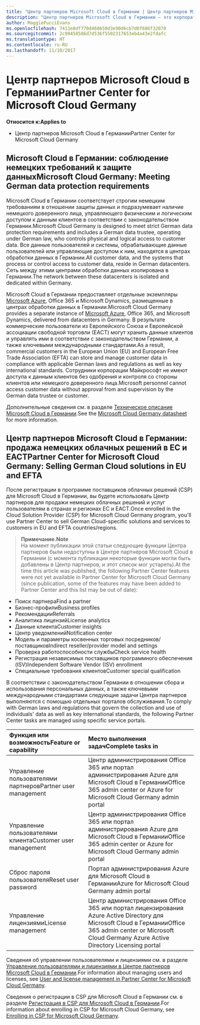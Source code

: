 ```yaml
---
title: "Центр партнеров Microsoft Cloud в Германии | Центр партнеров Microsoft Cloud в Германии"
description: "Центр партнеров Microsoft Cloud в Германии — это корпоративный портал для партнеров Майкрософт, которые желают предложить облачные решения Майкрософт пользователям в странах ЕС и ЕАСТ. Microsoft Cloud в Германии гарантирует, что данные клиента хранятся на территории Германии, а доступ к ним контролируется специальным немецким доверенным лицом. Коммерческие пользователи из Европейского Союза и Европейской ассоциации свободной торговли (ЕАСТ) могут хранить данные клиентов и управлять ими в соответствии с законодательством Германии, а также ключевыми международными стандартами. Корпорация Майкрософт не имеет доступа к данным клиентов без одобрения и контроля со стороны клиентов или немецкого доверенного лица."
author: MaggiePucciEvans
ms.openlocfilehash: 7411e8df770d460650d3e90d6cb7d0f686f32070
ms.sourcegitcommit: 2c99458586d7d536f5502317653eb4a43e2fdafc
ms.translationtype: HT
ms.contentlocale: ru-RU
ms.lasthandoff: 11/10/2017
---
```

# <a name="partner-center-for-microsoft-cloud-germany"></a><span data-ttu-id="a60f0-106">Центр партнеров Microsoft Cloud в Германии</span><span class="sxs-lookup"><span data-stu-id="a60f0-106">Partner Center for Microsoft Cloud Germany</span></span>

**<span data-ttu-id="a60f0-107">Относится к:</span><span class="sxs-lookup"><span data-stu-id="a60f0-107">Applies to</span></span>**

-  <span data-ttu-id="a60f0-108">Центр партнеров Microsoft Cloud в Германии</span><span class="sxs-lookup"><span data-stu-id="a60f0-108">Partner Center for Microsoft Cloud Germany</span></span>

## <a name="microsoft-cloud-germany-meeting-german-data-protection-requirements"></a><span data-ttu-id="a60f0-109">Microsoft Cloud в Германии: соблюдение немецких требований к защите данных</span><span class="sxs-lookup"><span data-stu-id="a60f0-109">Microsoft Cloud Germany: Meeting German data protection requirements</span></span> 

<span data-ttu-id="a60f0-110">Microsoft Cloud в Германии соответствует строгим немецким требованиям в отношении защиты данных и подразумевает наличие немецкого доверенного лица, управляющего физическим и логическим доступом к данным клиентов в соответствии с законодательством Германии.</span><span class="sxs-lookup"><span data-stu-id="a60f0-110">Microsoft Cloud Germany is designed to meet strict German data protection requirements and includes a German data trustee, operating under German law, who controls physical and logical access to customer data.</span></span> <span data-ttu-id="a60f0-111">Все данные пользователей и системы, обрабатывающие данные пользователей или управляющие доступом к ним, находятся в центрах обработки данных в Германии.</span><span class="sxs-lookup"><span data-stu-id="a60f0-111">All customer data, and the systems that process or control access to customer data, reside in German datacenters.</span></span> <span data-ttu-id="a60f0-112">Сеть между этими центрами обработки данных изолирована в Германии.</span><span class="sxs-lookup"><span data-stu-id="a60f0-112">The network between these datacenters is isolated and dedicated within Germany.</span></span>

<span data-ttu-id="a60f0-113">Microsoft Cloud в Германии предоставляет отдельные экземпляры [Microsoft Azure](https://go.microsoft.com/fwlink/?linkid=847992), Office 365 и Microsoft Dynamics, размещенные в центрах обработки данных в Германии.</span><span class="sxs-lookup"><span data-stu-id="a60f0-113">Microsoft Cloud Germany provides a separate instance of [Microsoft Azure](https://go.microsoft.com/fwlink/?linkid=847992), Office 365, and Microsoft Dynamics, delivered from datacenters in Germany.</span></span> <span data-ttu-id="a60f0-114">В результате коммерческие пользователи из Европейского Союза и Европейской ассоциации свободной торговли (ЕАСТ) могут хранить данные клиентов и управлять ими в соответствии с законодательством Германии, а также ключевыми международными стандартами.</span><span class="sxs-lookup"><span data-stu-id="a60f0-114">As a result, commercial customers in the European Union (EU) and European Free Trade Association (EFTA) can store and manage customer data in compliance with applicable German laws and regulations as well as key international standards.</span></span> <span data-ttu-id="a60f0-115">Сотрудники корпорации Майкрософт не имеют доступа к данным клиентов без одобрения и контроля со стороны клиентов или немецкого доверенного лица.</span><span class="sxs-lookup"><span data-stu-id="a60f0-115">Microsoft personnel cannot access customer data without approval from and supervision by the German data trustee or customer.</span></span>

<span data-ttu-id="a60f0-116">Дополнительные сведения см. в разделе [Техническое описание Microsoft Cloud в Германии](http://download.microsoft.com/download/6/1/3/613C9ECB-9167-4EF5-B131-3BAD8D8A126C/Microsoft_Cloud_Germany_Datasheet.pdf).</span><span class="sxs-lookup"><span data-stu-id="a60f0-116">See the [Microsoft Cloud Germany datasheet](http://download.microsoft.com/download/6/1/3/613C9ECB-9167-4EF5-B131-3BAD8D8A126C/Microsoft_Cloud_Germany_Datasheet.pdf) for more information.</span></span>

## <a name="partner-center-for-microsoft-cloud-germany-selling-german-cloud-solutions-in-eu-and-efta"></a><span data-ttu-id="a60f0-117">Центр партнеров Microsoft Cloud в Германии: продажа немецких облачных решений в ЕС и ЕАСТ</span><span class="sxs-lookup"><span data-stu-id="a60f0-117">Partner Center for Microsoft Cloud Germany: Selling German Cloud solutions in EU and EFTA</span></span>

<span data-ttu-id="a60f0-118">После регистрации в программе поставщиков облачных решений (CSP) для Microsoft Cloud в Германии, вы будете использовать Центр партнеров для продажи немецких облачных решений и услуг пользователям в странах и регионах ЕС и ЕАСТ.</span><span class="sxs-lookup"><span data-stu-id="a60f0-118">Once enrolled in the Cloud Solution Provider (CSP) for Microsoft Cloud Germany program, you'll use Partner Center to sell German Cloud-specific solutions and services to customers in EU and EFTA countries/regions.</span></span> 

>**<span data-ttu-id="a60f0-119">Примечание.</span><span class="sxs-lookup"><span data-stu-id="a60f0-119">Note</span></span>**<br>
<span data-ttu-id="a60f0-120">На момент публикации этой статьи следующие функции Центра партнеров были недоступны в Центре партнеров Microsoft Cloud в Германии (с момента публикации некоторые функции могли быть добавлены в Центр партнеров, и этот список мог устареть).</span><span class="sxs-lookup"><span data-stu-id="a60f0-120">At the time this article was published, the following Partner Center features were not yet available in Partner Center for Microsoft Cloud Germany (since publication, some of the features may have been added to Partner Center and this list may be out of date):</span></span>

- <span data-ttu-id="a60f0-121">Поиск партнера</span><span class="sxs-lookup"><span data-stu-id="a60f0-121">Find a partner</span></span>
- <span data-ttu-id="a60f0-122">Бизнес-профили</span><span class="sxs-lookup"><span data-stu-id="a60f0-122">Business profiles</span></span>
- <span data-ttu-id="a60f0-123">Рекомендации</span><span class="sxs-lookup"><span data-stu-id="a60f0-123">Referrals</span></span>
- <span data-ttu-id="a60f0-124">Аналитика лицензий</span><span class="sxs-lookup"><span data-stu-id="a60f0-124">License analytics</span></span>
- <span data-ttu-id="a60f0-125">Данные клиента</span><span class="sxs-lookup"><span data-stu-id="a60f0-125">Customer insights</span></span>
- <span data-ttu-id="a60f0-126">Центр уведомлений</span><span class="sxs-lookup"><span data-stu-id="a60f0-126">Notification center</span></span>
- <span data-ttu-id="a60f0-127">Модель и параметры косвенных торговых посредников/поставщиков</span><span class="sxs-lookup"><span data-stu-id="a60f0-127">Indirect reseller/provider model and settings</span></span>
- <span data-ttu-id="a60f0-128">Проверка работоспособности службы</span><span class="sxs-lookup"><span data-stu-id="a60f0-128">Check service health</span></span>
- <span data-ttu-id="a60f0-129">Регистрация независимых поставщиков программного обеспечения (ISV)</span><span class="sxs-lookup"><span data-stu-id="a60f0-129">Independent Software Vendor (ISV) enrollment</span></span>
- <span data-ttu-id="a60f0-130">Специальные требования клиентов</span><span class="sxs-lookup"><span data-stu-id="a60f0-130">Customer special qualification</span></span>

<span data-ttu-id="a60f0-131">В соответствии с законодательством Германии в отношении сбора и использования персональных данных, а также ключевыми международными стандартами следующие задачи Центра партнеров выполняются с помощью отдельных порталов обслуживания.</span><span class="sxs-lookup"><span data-stu-id="a60f0-131">To comply with German laws and regulations that govern the collection and use of individuals' data as well as key international standards, the following Partner Center tasks are managed using specific service portals.</span></span> 

<span data-ttu-id="a60f0-132">Функция или возможность</span><span class="sxs-lookup"><span data-stu-id="a60f0-132">Feature or capability</span></span> | <span data-ttu-id="a60f0-133">Место выполнения задач</span><span class="sxs-lookup"><span data-stu-id="a60f0-133">Complete tasks in</span></span>
:--- | :---
<span data-ttu-id="a60f0-134">Управление пользователями партнеров</span><span class="sxs-lookup"><span data-stu-id="a60f0-134">Partner user management</span></span> | <span data-ttu-id="a60f0-135">Центр администрирования Office 365 или портал администрирования Azure для Microsoft Cloud в Германии</span><span class="sxs-lookup"><span data-stu-id="a60f0-135">Office 365 admin center or Azure for Microsoft Cloud Germany admin portal</span></span>
<span data-ttu-id="a60f0-136">Управление пользователями клиента</span><span class="sxs-lookup"><span data-stu-id="a60f0-136">Customer user management</span></span> | <span data-ttu-id="a60f0-137">Центр администрирования Office 365 или портал администрирования Azure для Microsoft Cloud в Германии</span><span class="sxs-lookup"><span data-stu-id="a60f0-137">Office 365 admin center or Azure for Microsoft Cloud Germany admin portal</span></span>
<span data-ttu-id="a60f0-138">Сброс пароля пользователя</span><span class="sxs-lookup"><span data-stu-id="a60f0-138">Reset user password</span></span> | <span data-ttu-id="a60f0-139">Портал администрирования Azure для Microsoft Cloud в Германии</span><span class="sxs-lookup"><span data-stu-id="a60f0-139">Azure for Microsoft Cloud Germany admin portal</span></span>
<span data-ttu-id="a60f0-140">Управление лицензиями</span><span class="sxs-lookup"><span data-stu-id="a60f0-140">License management</span></span> | <span data-ttu-id="a60f0-141">Центр администрирования Office 365 или портал лицензирования Azure Active Directory для Microsoft Cloud в Германии</span><span class="sxs-lookup"><span data-stu-id="a60f0-141">Office 365 admin center or Microsoft Cloud Germany Azure Active Directory Licensing portal</span></span>

<span data-ttu-id="a60f0-142">Сведения об управлении пользователями и лицензиями см. в разделе [Управление пользователями и лицензиями в Центре партнеров Microsoft Cloud в Германии](user-management-in-partner-center-for-microsoft-cloud-germany.md).</span><span class="sxs-lookup"><span data-stu-id="a60f0-142">For information about managing users and licenses, see [User and license management in Partner Center for Microsoft Cloud Germany](user-management-in-partner-center-for-microsoft-cloud-germany.md).</span></span>

<span data-ttu-id="a60f0-143">Сведения о регистрации в CSP для Microsoft Cloud в Германии см. в разделе [Регистрация в CSP для Microsoft Cloud в Германии](enroll-in-csp-for-microsoft-cloud-germany.md).</span><span class="sxs-lookup"><span data-stu-id="a60f0-143">For information about enrolling in CSP for Microsoft Cloud Germany, see [Enrolling in CSP for Microsoft Cloud Germany](enroll-in-csp-for-microsoft-cloud-germany.md).</span></span>
